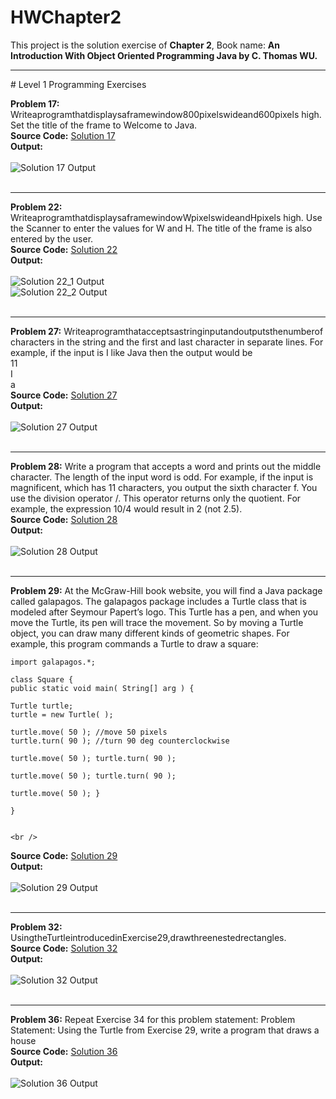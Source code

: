 # HWChapter2

This project is the solution exercise of **Chapter 2**, Book name: **An Introduction With Object Oriented Programming Java by C. Thomas WU.** 

<hr />
# Level 1 Programming Exercises

**Problem 17:**  Writeaprogramthatdisplaysaframewindow800pixelswideand600pixels high. Set the title of the frame to Welcome to Java. <br />
**Source Code:** [Solution 17](/src/Solution17.java)  <br />
**Output:**  <br />  <br />
![Solution 17 Output](/outputscreens/solution17.png?raw=true "Solution 17")  <br />  <br />
<hr />

**Problem 22:**  WriteaprogramthatdisplaysaframewindowWpixelswideandHpixels high. Use the Scanner to enter the values for W and H. The title of the frame is also entered by the user.  <br />
**Source Code:** [Solution 22](src/Solution22.java) <br />
**Output:** <br /> <br />
![Solution 22_1 Output](/outputscreens/solution22_1.png?raw=true "Solution 22_1") <br /> 
![Solution 22_2 Output](/outputscreens/solution22_2.png?raw=true "Solution 22_2") <br /> <br />
<hr />

**Problem 27:**  Writeaprogramthatacceptsastringinputandoutputsthenumberof characters in the string and the first and last character in separate lines. For
example, if the input is I like Java then the output would be <br />
11  <br /> I  <br /> a
<br />
**Source Code:** [Solution 27](/src/Solution27.java) <br />
**Output:** <br /> <br />
![Solution 27 Output](/outputscreens/solution_27.png?raw=true "Solution 27") <br /> <br />
<hr />

**Problem 28:**  Write a program that accepts a word and prints out the middle character.
The length of the input word is odd. For example, if the input is magnificent, which has 11 characters, you output the sixth character f. You use the division operator /. This operator returns only the quotient. For example, the expression 10/4 would result in 2 (not 2.5). <br />
**Source Code:** [Solution 28](/src/Solution28.java) <br />
**Output:** <br /> <br />
![Solution 28 Output](/outputscreens/solution28.png?raw=true "Solution 28") <br /> <br />
<hr />

**Problem 29:**  At the McGraw-Hill book website, you will find a Java package called galapagos. The galapagos package includes a Turtle class that is modeled
after Seymour Papert’s logo. This Turtle has a pen, and when you move the Turtle, its pen will trace the movement. So by moving a Turtle object, you 
can draw many different kinds of geometric shapes. For example, this program commands a Turtle to draw a square: <br />

    import galapagos.*;
    
    class Square {  
    public static void main( String[] arg ) {
    
    Turtle turtle;  
    turtle = new Turtle( );
    
    turtle.move( 50 ); //move 50 pixels  
    turtle.turn( 90 ); //turn 90 deg counterclockwise
    
    turtle.move( 50 ); turtle.turn( 90 );
    
    turtle.move( 50 ); turtle.turn( 90 );
    
    turtle.move( 50 ); }
    
    }
    
    
    <br />
    
    
**Source Code:** [Solution 29](/src/Solution29.java) <br />
**Output:** <br /> <br />
![Solution 29 Output](/outputscreens/solution29.png?raw=true "Solution 29") <br /> <br />
<hr />


**Problem 32:**  UsingtheTurtleintroducedinExercise29,drawthreenestedrectangles. <br />
**Source Code:** [Solution 32](/src/Solution32.java) <br />
**Output:** <br /> <br />
![Solution 32 Output](/outputscreens/Solution32.png?raw=true "Solution 32") <br /> <br />
<hr />

**Problem 36:** Repeat Exercise 34 for this problem statement:
Problem Statement: Using the Turtle from Exercise 29, write a program that draws a house <br />
**Source Code:** [Solution 36](/src/Solution36.java) <br />
**Output:** <br /> <br />
![Solution 36 Output](/outputscreens/solution36.png?raw=true "Solution 36") <br /> <br />



